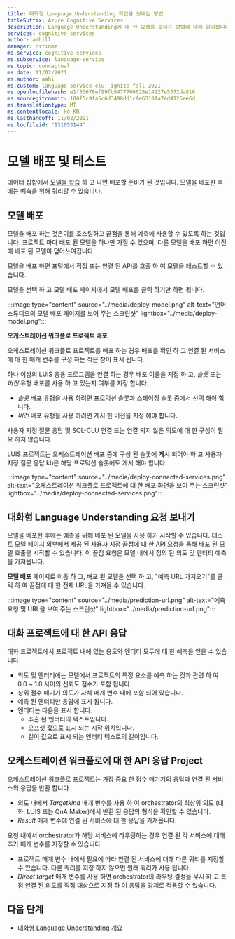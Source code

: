 ```yaml
---
title: 대화형 Language Understanding 작업을 보내는 방법
titleSuffix: Azure Cognitive Services
description: Language Understanding에 대 한 요청을 보내는 방법에 대해 알아봅니다.
services: cognitive-services
author: aahill
manager: nitinme
ms.service: cognitive-services
ms.subservice: language-service
ms.topic: conceptual
ms.date: 11/02/2021
ms.author: aahi
ms.custom: language-service-clu, ignite-fall-2021
ms.openlocfilehash: e1f53678ef99fb5477700628e14127e5572da816
ms.sourcegitcommit: 106f5c9fa5c6d3498dd1cfe63181a7ed4125ae6d
ms.translationtype: MT
ms.contentlocale: ko-KR
ms.lasthandoff: 11/02/2021
ms.locfileid: "131053144"
---
```

# <a name="deploy-and-test-model"></a>모델 배포 및 테스트

데이터 집합에서 [모델을 학습](./train-model.md) 하 고 나면 배포할 준비가 된 것입니다. 모델을 배포한 후에는 예측을 위해 쿼리할 수 있습니다. 

## <a name="deploy-model"></a>모델 배포

모델을 배포 하는 것은이를 호스팅하고 끝점을 통해 예측에 사용할 수 있도록 하는 것입니다. 프로젝트 마다 배포 된 모델을 하나만 가질 수 있으며, 다른 모델을 배포 하면 이전에 배포 된 모델이 덮어쓰여집니다.

모델을 배포 하면 포털에서 직접 또는 연결 된 API를 호출 하 여 모델을 테스트할 수 있습니다.

모델을 선택 하 고 모델 배포 페이지에서 모델 배포를 클릭 하기만 하면 됩니다. 

:::image type="content" source="../media/deploy-model.png" alt-text="언어 스튜디오의 모델 배포 페이지를 보여 주는 스크린샷" lightbox="../media/deploy-model.png":::

**오케스트레이션 워크플로 프로젝트 배포**

오케스트레이션 워크플로 프로젝트를 배포 하는 경우 배포를 확인 하 고 연결 된 서비스에 대 한 매개 변수를 구성 하는 작은 창이 표시 됩니다.

하나 이상의 LUIS 응용 프로그램을 연결 하는 경우 배포 이름을 지정 하 고, *슬롯* 또는 *버전* 유형 배포를 사용 하 고 있는지 여부를 지정 합니다.       
* *슬롯* 배포 유형을 사용 하려면 프로덕션 슬롯과 스테이징 슬롯 중에서 선택 해야 합니다.
* *버전* 배포 유형을 사용 하려면 게시 한 버전을 지정 해야 합니다.

사용자 지정 질문 응답 및 SQL-CLU 연결 또는 연결 되지 않은 의도에 대 한 구성이 필요 하지 않습니다.

LUIS 프로젝트는 오케스트레이션 배포 중에 구성 된 슬롯에 **게시** 되어야 하 고 사용자 지정 질문 응답 kb은 해당 프로덕션 슬롯에도 게시 해야 합니다.

:::image type="content" source="../media/deploy-connected-services.png" alt-text="오케스트레이션 워크플로 프로젝트에 대 한 배포 화면을 보여 주는 스크린샷" lightbox="../media/deploy-connected-services.png":::

## <a name="send-a-conversational-language-understanding-request"></a>대화형 Language Understanding 요청 보내기

모델을 배포한 후에는 예측을 위해 배포 된 모델을 사용 하기 시작할 수 있습니다. 테스트 모델 페이지 외부에서 제공 된 사용자 지정 끝점에 대 한 API 요청을 통해 배포 된 모델 호출을 시작할 수 있습니다. 이 끝점 요청은 모델 내에서 정의 된 의도 및 엔터티 예측을 가져옵니다.

**모델 배포** 페이지로 이동 하 고, 배포 된 모델을 선택 하 고, "예측 URL 가져오기"를 클릭 하 여 끝점에 대 한 전체 URL을 가져올 수 있습니다.

:::image type="content" source="../media/prediction-url.png" alt-text="예측 요청 및 URL을 보여 주는 스크린샷" lightbox="../media/prediction-url.png":::

## <a name="api-response-for-a-conversations-project"></a>대화 프로젝트에 대 한 API 응답

대화 프로젝트에서 프로젝트 내에 있는 용도와 엔터티 모두에 대 한 예측을 얻을 수 있습니다. 
- 의도 및 엔터티에는 모델에서 프로젝트의 특정 요소를 예측 하는 것과 관련 하 여 0.0 ~ 1.0 사이의 신뢰도 점수가 포함 됩니다. 
- 상위 점수 매기기 의도가 자체 매개 변수 내에 포함 되어 있습니다.
- 예측 된 엔터티만 응답에 표시 됩니다.
- 엔터티는 다음을 표시 합니다.
    - 추출 된 엔터티의 텍스트입니다.
    - 오프셋 값으로 표시 되는 시작 위치입니다.
    - 길이 값으로 표시 되는 엔터티 텍스트의 길이입니다.

## <a name="api-response-for-an-orchestration-workflow-project"></a>오케스트레이션 워크플로에 대 한 API 응답 Project

오케스트레이션 워크플로 프로젝트는 가장 중요 한 점수 매기기의 응답과 연결 된 서비스의 응답을 반환 합니다.
- 의도 내에서 *Targetkind* 매개 변수를 사용 하 여 orchestrator의 최상위 의도 (대화, LUIS 또는 QnA Maker)에서 반환 된 응답의 형식을 확인할 수 있습니다.
- *Result* 매개 변수에 연결 된 서비스에 대 한 응답을 가져옵니다. 

요청 내에서 orchestrator가 해당 서비스에 라우팅하는 경우 연결 된 각 서비스에 대해 추가 매개 변수를 지정할 수 있습니다.
- 프로젝트 매개 변수 내에서 필요에 따라 연결 된 서비스에 대해 다른 쿼리를 지정할 수 있습니다. 다른 쿼리를 지정 하지 않으면 원래 쿼리가 사용 됩니다.
- *Direct target* 매개 변수를 사용 하면 orchestrator의 라우팅 결정을 무시 하 고 특정 연결 된 의도를 직접 대상으로 지정 하 여 응답을 강제로 적용할 수 있습니다.

## <a name="next-steps"></a>다음 단계

* [대화형 Language Understanding 개요](../overview.md)
